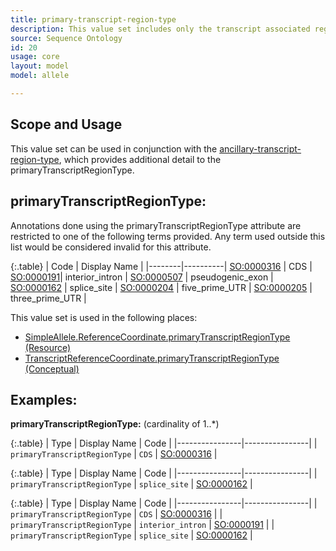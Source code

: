 ```yaml
---
title: primary-transcript-region-type
description: This value set includes only the transcript associated regions that is associated with a transcript simple allele reference coordinate. 
source: Sequence Ontology
id: 20
usage: core
layout: model
model: allele

---
```


Scope and Usage
---------------

This value set can be used in conjunction with the [ancillary-transcript-region-type](ancillary_transcript_region_type.html), which provides additional detail to the primaryTranscriptRegionType.  

primaryTranscriptRegionType:
---------------------------------

Annotations done using the primaryTranscriptRegionType attribute are restricted to one of the following terms provided.  Any term used outside this list would be considered invalid for this attribute.

{:.table}
| Code | Display Name |
|--------|----------|
[SO:0000316](http://www.sequenceontology.org/browser/current_svn/term/SO:0000316) | CDS |
[SO:0000191](http://www.sequenceontology.org/browser/current_svn/term/SO:0000191)| interior_intron |
[SO:0000507](http://www.sequenceontology.org/browser/current_svn/term/SO:0000507) | pseudogenic_exon |
[SO:0000162](http://www.sequenceontology.org/browser/current_svn/term/SO:0000162) | splice_site |
[SO:0000204](http://www.sequenceontology.org/browser/current_svn/term/SO:0000204) | five_prime_UTR |
[SO:0000205](http://www.sequenceontology.org/miso/current_svn/term/SO:0000205) | three_prime_UTR |

This value set is used in the following places:

* [SimpleAllele.ReferenceCoordinate.primaryTranscriptRegionType (Resource)](/allele/resource/simple_allele)
* [TranscriptReferenceCoordinate.primaryTranscriptRegionType (Conceptual)](/allele/conceptual/simple_allele/transcript_reference_coordinate.html)

Examples:
---------

**primaryTranscriptRegionType:** (cardinality of 1..*)

{:.table}
| Type | Display Name | Code | 
|----------------|----------------|
| `primaryTranscriptRegionType` | `CDS` | [SO:0000316](http://www.sequenceontology.org/browser/current_svn/term/SO:0000316) |

{:.table}
| Type | Display Name | Code | 
|----------------|----------------|
| `primaryTranscriptRegionType` | `splice_site` | [SO:0000162](http://www.sequenceontology.org/browser/current_svn/term/SO:0000162) |


{:.table}
| Type | Display Name | Code | 
|----------------|----------------|
| `primaryTranscriptRegionType` | `CDS` | [SO:0000316](http://www.sequenceontology.org/browser/current_svn/term/SO:0000316) |
| `primaryTranscriptRegionType` | `interior_intron` | [SO:0000191](http://www.sequenceontology.org/browser/current_svn/term/SO:0000191) |
| `primaryTranscriptRegionType` | `splice_site` | [SO:0000162](http://www.sequenceontology.org/browser/current_svn/term/SO:0000162) |





